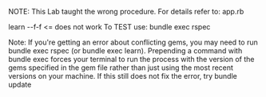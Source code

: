 

NOTE: This Lab taught the wrong procedure. For details refer to:    app.rb













learn --f-f     <= does not work
To TEST use:
    bundle exec rspec

Note: If you're getting an error about conflicting gems, you may need to run bundle exec rspec (or bundle exec learn). Prepending a command with bundle exec forces your terminal to run the process with the version of the gems specified in the gem file rather than just using the most recent versions on your machine. If this still does not fix the error, try bundle update
